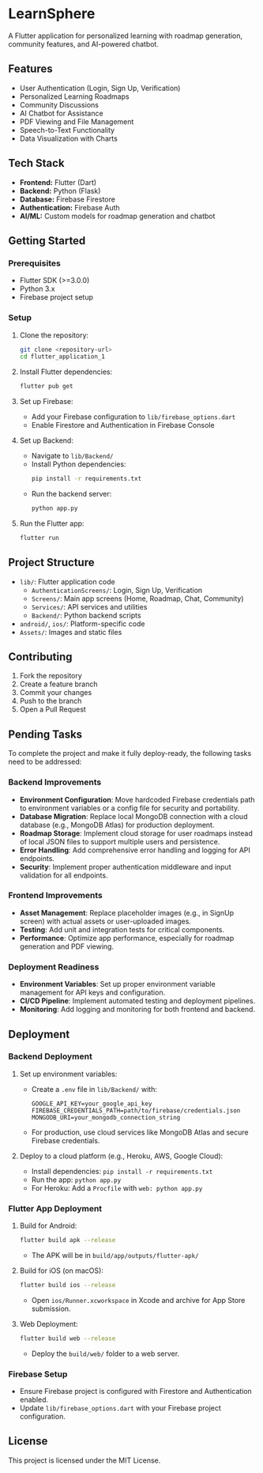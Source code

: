 # LearnSphere

A Flutter application for personalized learning with roadmap generation, community features, and AI-powered chatbot.

## Features

- User Authentication (Login, Sign Up, Verification)
- Personalized Learning Roadmaps
- Community Discussions
- AI Chatbot for Assistance
- PDF Viewing and File Management
- Speech-to-Text Functionality
- Data Visualization with Charts

## Tech Stack

- **Frontend:** Flutter (Dart)
- **Backend:** Python (Flask)
- **Database:** Firebase Firestore
- **Authentication:** Firebase Auth
- **AI/ML:** Custom models for roadmap generation and chatbot

## Getting Started

### Prerequisites

- Flutter SDK (>=3.0.0)
- Python 3.x
- Firebase project setup

### Setup

1. Clone the repository:
   ```bash
   git clone <repository-url>
   cd flutter_application_1
   ```

2. Install Flutter dependencies:
   ```bash
   flutter pub get
   ```

3. Set up Firebase:
   - Add your Firebase configuration to `lib/firebase_options.dart`
   - Enable Firestore and Authentication in Firebase Console

4. Set up Backend:
   - Navigate to `lib/Backend/`
   - Install Python dependencies:
     ```bash
     pip install -r requirements.txt
     ```
   - Run the backend server:
     ```bash
     python app.py
     ```

5. Run the Flutter app:
   ```bash
   flutter run
   ```

## Project Structure

- `lib/`: Flutter application code
  - `AuthenticationScreens/`: Login, Sign Up, Verification
  - `Screens/`: Main app screens (Home, Roadmap, Chat, Community)
  - `Services/`: API services and utilities
  - `Backend/`: Python backend scripts
- `android/`, `ios/`: Platform-specific code
- `Assets/`: Images and static files

## Contributing

1. Fork the repository
2. Create a feature branch
3. Commit your changes
4. Push to the branch
5. Open a Pull Request

## Pending Tasks

To complete the project and make it fully deploy-ready, the following tasks need to be addressed:

### Backend Improvements
- **Environment Configuration**: Move hardcoded Firebase credentials path to environment variables or a config file for security and portability.
- **Database Migration**: Replace local MongoDB connection with a cloud database (e.g., MongoDB Atlas) for production deployment.
- **Roadmap Storage**: Implement cloud storage for user roadmaps instead of local JSON files to support multiple users and persistence.
- **Error Handling**: Add comprehensive error handling and logging for API endpoints.
- **Security**: Implement proper authentication middleware and input validation for all endpoints.

### Frontend Improvements
- **Asset Management**: Replace placeholder images (e.g., in SignUp screen) with actual assets or user-uploaded images.
- **Testing**: Add unit and integration tests for critical components.
- **Performance**: Optimize app performance, especially for roadmap generation and PDF viewing.

### Deployment Readiness
- **Environment Variables**: Set up proper environment variable management for API keys and configuration.
- **CI/CD Pipeline**: Implement automated testing and deployment pipelines.
- **Monitoring**: Add logging and monitoring for both frontend and backend.

## Deployment

### Backend Deployment
1. Set up environment variables:
   - Create a `.env` file in `lib/Backend/` with:
     ```
     GOOGLE_API_KEY=your_google_api_key
     FIREBASE_CREDENTIALS_PATH=path/to/firebase/credentials.json
     MONGODB_URI=your_mongodb_connection_string
     ```
   - For production, use cloud services like MongoDB Atlas and secure Firebase credentials.

2. Deploy to a cloud platform (e.g., Heroku, AWS, Google Cloud):
   - Install dependencies: `pip install -r requirements.txt`
   - Run the app: `python app.py`
   - For Heroku: Add a `Procfile` with `web: python app.py`

### Flutter App Deployment
1. Build for Android:
   ```bash
   flutter build apk --release
   ```
   - The APK will be in `build/app/outputs/flutter-apk/`

2. Build for iOS (on macOS):
   ```bash
   flutter build ios --release
   ```
   - Open `ios/Runner.xcworkspace` in Xcode and archive for App Store submission.

3. Web Deployment:
   ```bash
   flutter build web --release
   ```
   - Deploy the `build/web/` folder to a web server.

### Firebase Setup
- Ensure Firebase project is configured with Firestore and Authentication enabled.
- Update `lib/firebase_options.dart` with your Firebase project configuration.

## License

This project is licensed under the MIT License.
